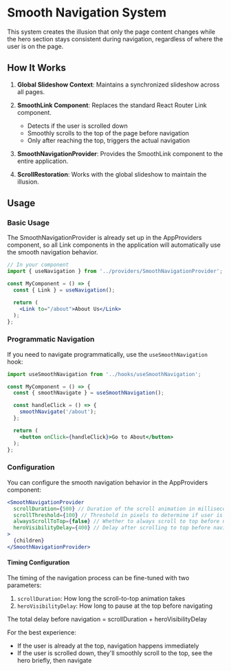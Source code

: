 # Smooth Navigation System

This system creates the illusion that only the page content changes while the hero section stays consistent during navigation, regardless of where the user is on the page.

## How It Works

1. **Global Slideshow Context**: Maintains a synchronized slideshow across all pages.

2. **SmoothLink Component**: Replaces the standard React Router Link component.
   - Detects if the user is scrolled down
   - Smoothly scrolls to the top of the page before navigation
   - Only after reaching the top, triggers the actual navigation

3. **SmoothNavigationProvider**: Provides the SmoothLink component to the entire application.

4. **ScrollRestoration**: Works with the global slideshow to maintain the illusion.

## Usage

### Basic Usage

The SmoothNavigationProvider is already set up in the AppProviders component, so all Link components in the application will automatically use the smooth navigation behavior.

```jsx
// In your component
import { useNavigation } from '../providers/SmoothNavigationProvider';

const MyComponent = () => {
  const { Link } = useNavigation();

  return (
    <Link to="/about">About Us</Link>
  );
};
```

### Programmatic Navigation

If you need to navigate programmatically, use the `useSmoothNavigation` hook:

```jsx
import useSmoothNavigation from '../hooks/useSmoothNavigation';

const MyComponent = () => {
  const { smoothNavigate } = useSmoothNavigation();

  const handleClick = () => {
    smoothNavigate('/about');
  };

  return (
    <button onClick={handleClick}>Go to About</button>
  );
};
```

### Configuration

You can configure the smooth navigation behavior in the AppProviders component:

```jsx
<SmoothNavigationProvider
  scrollDuration={500} // Duration of the scroll animation in milliseconds
  scrollThreshold={100} // Threshold in pixels to determine if user is "scrolled down"
  alwaysScrollToTop={false} // Whether to always scroll to top before navigation
  heroVisibilityDelay={400} // Delay after scrolling to top before navigation (ms)
>
  {children}
</SmoothNavigationProvider>
```

#### Timing Configuration

The timing of the navigation process can be fine-tuned with two parameters:

1. `scrollDuration`: How long the scroll-to-top animation takes
2. `heroVisibilityDelay`: How long to pause at the top before navigating

The total delay before navigation = scrollDuration + heroVisibilityDelay

For the best experience:
- If the user is already at the top, navigation happens immediately
- If the user is scrolled down, they'll smoothly scroll to the top, see the hero briefly, then navigate
